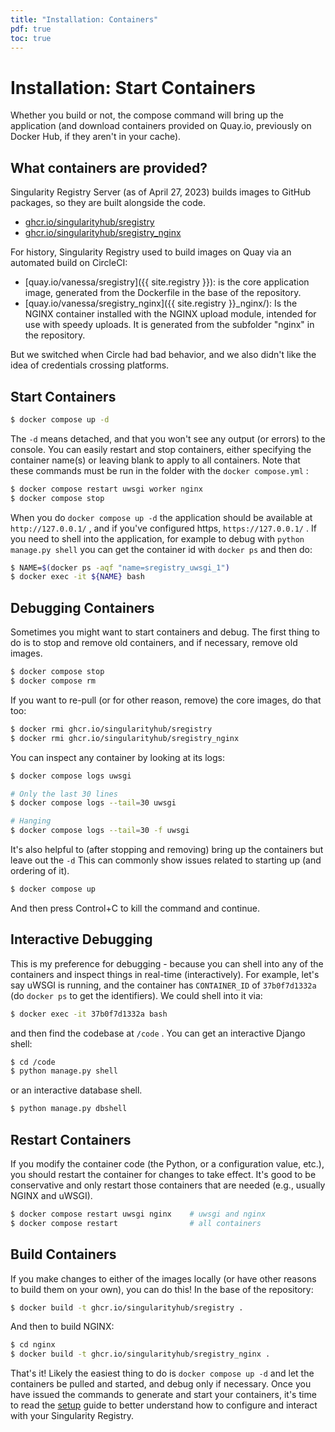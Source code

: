 ```yaml
---
title: "Installation: Containers"
pdf: true
toc: true
---
```


# Installation: Start Containers

Whether you build or not, the compose command will bring up the application (and
download containers provided on Quay.io, previously on Docker Hub, if they
aren't in your cache).

## What containers are provided?

Singularity Registry Server (as of April 27, 2023) builds images to GitHub packages,
so they are built alongside the code.

 - [ghcr.io/singularityhub/sregistry](https://github.com/singularityhub/sregistry/pkgs/container/sregistry)
 - [ghcr.io/singularityhub/sregistry_nginx](https://github.com/singularityhub/sregistry/pkgs/container/sregistry_nginx)

For history, Singularity Registry used to build images on Quay via an automated build on CircleCI:

 - [quay.io/vanessa/sregistry]({{ site.registry }}): is the core application
   image, generated from the Dockerfile in the base of the repository.
 - [quay.io/vanessa/sregistry_nginx]({{ site.registry }}_nginx/): Is the NGINX
   container installed with the NGINX upload module, intended for use with
   speedy uploads. It is generated from the subfolder "nginx" in the repository.

But we switched when Circle had bad behavior, and we also didn't like the idea
of credentials crossing platforms.

## Start Containers

```bash
$ docker compose up -d
```

The `-d` means detached, and that you won't see any output (or errors) to the
console. You can easily restart and stop containers, either specifying the
container name(s) or leaving blank to apply to all containers. Note that these
commands must be run in the folder with the `docker compose.yml` :

```bash
$ docker compose restart uwsgi worker nginx
$ docker compose stop
```

When you do `docker compose up -d` the application should be available at
`http://127.0.0.1/` , and if you've configured https, `https://127.0.0.1/` . If
you need to shell into the application, for example to debug with `python
manage.py shell` you can get the container id with `docker ps` and then do:

```bash
$ NAME=$(docker ps -aqf "name=sregistry_uwsgi_1")
$ docker exec -it ${NAME} bash
```

## Debugging Containers

Sometimes you might want to start containers and debug. The first thing to do is
to stop and remove old containers, and if necessary, remove old images.

```bash
$ docker compose stop
$ docker compose rm
```

If you want to re-pull (or for other reason, remove) the core images, do that
too:

```bash
$ docker rmi ghcr.io/singularityhub/sregistry
$ docker rmi ghcr.io/singularityhub/sregistry_nginx
```

You can inspect any container by looking at its logs:

```bash
$ docker compose logs uwsgi

# Only the last 30 lines
$ docker compose logs --tail=30 uwsgi

# Hanging
$ docker compose logs --tail=30 -f uwsgi
```

It's also helpful to (after stopping and removing) bring up the containers but
leave out the `-d` This can commonly show issues related to starting up (and
ordering of it).

```bash
$ docker compose up
```

And then press Control+C to kill the command and continue.

## Interactive Debugging

This is my preference for debugging - because you can shell into any of the
containers and inspect things in real-time (interactively). For example, let's
say uWSGI is running, and the container has `CONTAINER_ID` of `37b0f7d1332a` (do
`docker ps` to get the identifiers). We could shell into it via:

```bash
$ docker exec -it 37b0f7d1332a bash
```

and then find the codebase at `/code` . You can get an interactive Django shell:

```bash
$ cd /code
$ python manage.py shell
```

or an interactive database shell.

```bash
$ python manage.py dbshell
```

## Restart Containers

If you modify the container code (the Python, or a configuration value, etc.),
you should restart the container for changes to take effect. It's good to be
conservative and only restart those containers that are needed (e.g., usually
NGINX and uWSGI).

```bash
$ docker compose restart uwsgi nginx    # uwsgi and nginx
$ docker compose restart                # all containers
```

## Build Containers

If you make changes to either of the images locally (or have other reasons to
build them on your own), you can do this!  In the base of the repository:

```bash
$ docker build -t ghcr.io/singularityhub/sregistry .
```

And then to build NGINX:

```bash
$ cd nginx
$ docker build -t ghcr.io/singularityhub/sregistry_nginx .
```

That's it! Likely the easiest thing to do is `docker compose up -d` and let the
containers be pulled and started, and debug only if necessary. Once you have
issued the commands to generate and start your containers, it's time to read the
[setup](../setup) guide to better understand how to configure and interact with
your Singularity Registry.
